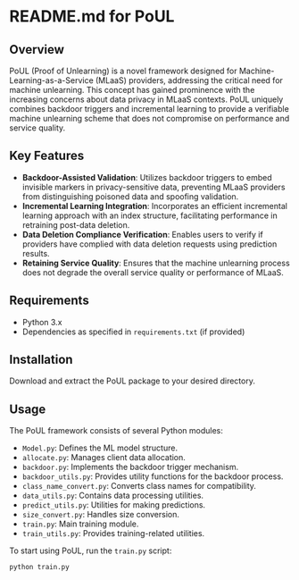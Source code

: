 # README.md for PoUL

## Overview

PoUL (Proof of Unlearning) is a novel framework designed for Machine-Learning-as-a-Service (MLaaS) providers, addressing the critical need for machine unlearning. This concept has gained prominence with the increasing concerns about data privacy in MLaaS contexts. PoUL uniquely combines backdoor triggers and incremental learning to provide a verifiable machine unlearning scheme that does not compromise on performance and service quality.

## Key Features

- **Backdoor-Assisted Validation**: Utilizes backdoor triggers to embed invisible markers in privacy-sensitive data, preventing MLaaS providers from distinguishing poisoned data and spoofing validation.
- **Incremental Learning Integration**: Incorporates an efficient incremental learning approach with an index structure, facilitating performance in retraining post-data deletion.
- **Data Deletion Compliance Verification**: Enables users to verify if providers have complied with data deletion requests using prediction results.
- **Retaining Service Quality**: Ensures that the machine unlearning process does not degrade the overall service quality or performance of MLaaS.

## Requirements

- Python 3.x
- Dependencies as specified in `requirements.txt` (if provided)

## Installation

Download and extract the PoUL package to your desired directory.

## Usage

The PoUL framework consists of several Python modules:

- `Model.py`: Defines the ML model structure.
- `allocate.py`: Manages client data allocation.
- `backdoor.py`: Implements the backdoor trigger mechanism.
- `backdoor_utils.py`: Provides utility functions for the backdoor process.
- `class_name_convert.py`: Converts class names for compatibility.
- `data_utils.py`: Contains data processing utilities.
- `predict_utils.py`: Utilities for making predictions.
- `size_convert.py`: Handles size conversion.
- `train.py`: Main training module.
- `train_utils.py`: Provides training-related utilities.

To start using PoUL, run the `train.py` script:

```bash
python train.py
